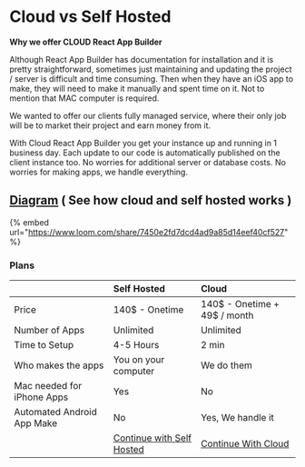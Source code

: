 # Cloud vs Self Hosted

**Why we offer CLOUD React App Builder**  
  
Although React App Builder has documentation for installation and it is pretty straightforward, sometimes just maintaining and updating the project / server is difficult and time consuming. Then when they have an iOS app to make, they will need to make it manually and spent time on it. Not to mention that MAC computer is required.

We wanted to offer our clients fully managed service, where their only job will be to market their project and earn money from it.

With Cloud React App Builder you get your instance up and running in 1 business day. Each update to our code is automatically published on the client instance too. No worries for additional server or database costs. No worries for making apps, we handle everything.

## [Diagram](https://www.lucidchart.com/documents/view/ea63ccb1-8d46-4b2c-a9bb-348655182748/0_0) \( See how cloud and self hosted works \)

{% embed url="https://www.loom.com/share/7450e2fd7dcd4ad9a85d14eef40cf527" %}

### 

### Plans

|  | Self Hosted | Cloud |
| :--- | :--- | :--- |
| Price | 140$ - Onetime | 140$ - Onetime + 49$ / month |
| Number of Apps | Unlimited | Unlimited |
| Time to Setup | 4-5 Hours | 2 min  |
| Who makes the apps | You on your computer | We do them |
| Mac needed for iPhone Apps | Yes | No |
| Automated Android App Make | No | Yes, We handle it |
|  | [Continue with Self Hosted](https://mobidonia.gitbook.io/react-app-builder/requirements/environment-setup) | [Continue With Cloud ](http://bit.ly/cloud_rab%20) |



